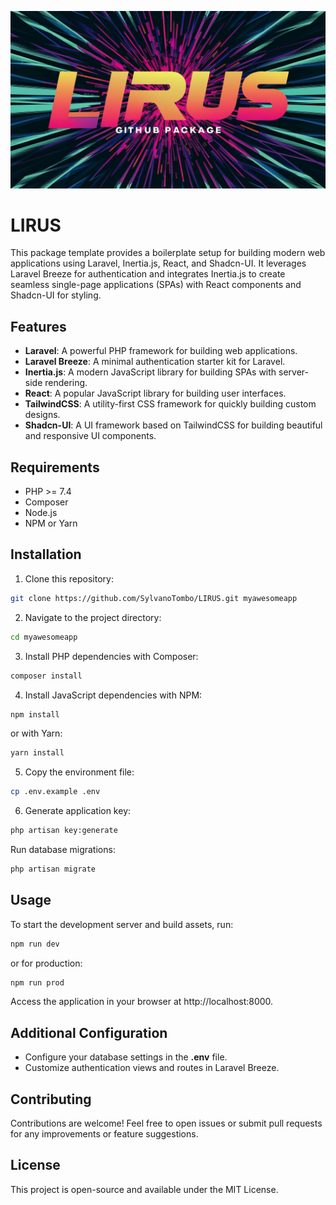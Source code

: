 ![LIRUS](/docs/logo.jpeg)

# LIRUS
This package template provides a boilerplate setup for building modern web applications using Laravel, Inertia.js, React, and Shadcn-UI. It leverages Laravel Breeze for authentication and integrates Inertia.js to create seamless single-page applications (SPAs) with React components and Shadcn-UI for styling.

## Features
- **Laravel**: A powerful PHP framework for building web applications.
- **Laravel Breeze**: A minimal authentication starter kit for Laravel.
- **Inertia.js**: A modern JavaScript library for building SPAs with server-side rendering.
- **React**: A popular JavaScript library for building user interfaces.
- **TailwindCSS**: A utility-first CSS framework for quickly building custom designs.
- **Shadcn-UI**: A UI framework based on TailwindCSS for building beautiful and responsive UI components.

## Requirements
- PHP >= 7.4
- Composer
- Node.js
- NPM or Yarn

## Installation
1. Clone this repository:

```bash
git clone https://github.com/SylvanoTombo/LIRUS.git myawesomeapp
```

2. Navigate to the project directory:

```bash
cd myawesomeapp
```

3. Install PHP dependencies with Composer:

```bash
composer install
```
4. Install JavaScript dependencies with NPM:

```bash
npm install
```

or with Yarn:

```bash
yarn install
```

5. Copy the environment file:

```bash
cp .env.example .env
```

6. Generate application key:

```bash
php artisan key:generate
```

Run database migrations:

```bash
php artisan migrate
```

## Usage
To start the development server and build assets, run:

```bash
npm run dev
```

or for production:

```bash
npm run prod
```

Access the application in your browser at http://localhost:8000.

## Additional Configuration
- Configure your database settings in the **.env** file.
- Customize authentication views and routes in Laravel Breeze.

## Contributing
Contributions are welcome! Feel free to open issues or submit pull requests for any improvements or feature suggestions.

## License
This project is open-source and available under the MIT License.
